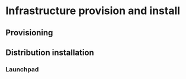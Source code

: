 # Infrastructure provision and install


## Provisioning


## Distribution installation

### Launchpad

